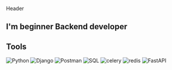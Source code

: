 Header

## I'm beginner Backend developer

## Tools
![Python](https://img.shields.io/badge/-Python-090909?style=for-the-badge&logo=python) ![Django](https://img.shields.io/badge/-Django-090909?style=for-the-badge&logo=Django) ![Postman](https://img.shields.io/badge/-Postman-090909?style=for-the-badge&logo=Postman) ![SQL](https://img.shields.io/badge/-SQL-090909?style=for-the-badge&logo=mysql) ![celery](https://img.shields.io/badge/-Celery-090909?style=for-the-badge&logo=celery) ![redis](https://img.shields.io/badge/-redis-090909?style=for-the-badge&logo=redis) ![FastAPI](https://img.shields.io/badge/-FastAPI-090909?style=for-the-badge&logo=FastAPI)

